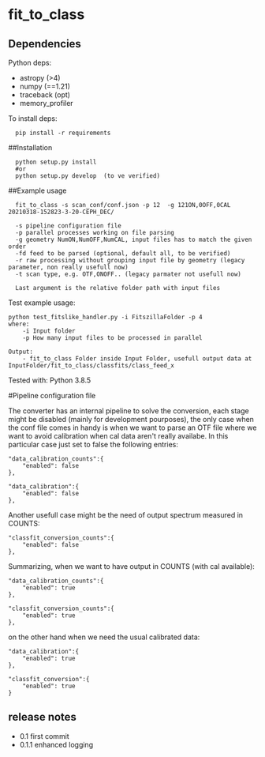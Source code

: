# fit_to_class

## Dependencies

Python deps:
 
 * astropy (>4)
 * numpy (==1.21)
 * traceback (opt)
 * memory_profiler 
    
To install deps:

      pip install -r requirements


##Installation 

    
      
      python setup.py install
      #or
      python setup.py develop  (to ve verified)
      
 ##Example usage 
 
      fit_to_class -s scan_conf/conf.json -p 12  -g 121ON,0OFF,0CAL  20210318-152823-3-20-CEPH_DEC/
      
      -s pipeline configuration file
      -p parallel processes working on file parsing
      -g geometry NumON,NumOFF,NumCAL, input files has to match the given order
      -fd feed to be parsed (optional, default all, to be verified)
      -r raw processing without grouping input file by geometry (legacy parameter, non really usefull now)
      -t scan type, e.g. OTF,ONOFF.. (legacy parmater not usefull now)
      
      Last argument is the relative folder path with input files
      
Test example usage:
      
    python test_fitslike_handler.py -i FitszillaFolder -p 4
    where:
        -i Input folder
        -p How many input files to be processed in parallel
  
    Output:
        - fit_to_class Folder inside Input Folder, usefull output data at InputFolder/fit_to_class/classfits/class_feed_x
    
Tested with: Python 3.8.5

 #Pipeline configuration file
 
The converter has an internal pipeline to solve the conversion, each stage might be disabled (mainly for development pourposes), the only case when the conf file comes in handy  is when we want to parse an OTF file where we want to avoid calibration when cal data aren't really availabe.
In this particular case just set to false the following entries:

    "data_calibration_counts":{
        "enabled": false
    },

    "data_calibration":{
        "enabled": false
    },
 
 Another usefull case might be the need of output spectrum measured in COUNTS:
 
    "classfit_conversion_counts":{
        "enabled": false
    },
 
 Summarizing, when we want to have output in COUNTS (with cal available):
 
    "data_calibration_counts":{
        "enabled": true
    },

    "classfit_conversion_counts":{
        "enabled": true
    },

on the other hand when we need the usual calibrated data:
   
    "data_calibration":{
        "enabled": true
    },

    "classfit_conversion":{
        "enabled": true
    }

## release notes

* 0.1 first commit
* 0.1.1 enhanced logging 


